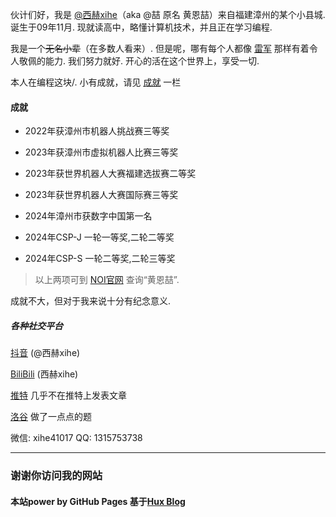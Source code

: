 伙计们好，我是 [@西赫xihe](xihe41017.top)（aka @喆 原名 黄恩喆）来自福建漳州的某个小县城. 诞生于09年11月. 现就读高中，略懂计算机技术，并且正在学习编程.

我是一个~~无名小辈~~（在多数人看来）. 但是呢，哪有每个人都像 [雷军](https://baike.baidu.com/item/%E9%9B%B7%E5%86%9B) 那样有着令人敬佩的能力. 我们努力就好. 开心的活在这个世界上，享受一切. 

本人在编程这块/. 小有成就，请见 [成就](#成就) 一栏



#### 成就

- 2022年获漳州市机器人挑战赛三等奖

- 2023年获漳州市虚拟机器人比赛三等奖

- 2023年获世界机器人大赛福建选拔赛二等奖

- 2023年获世界机器人大赛国际赛三等奖

- 2024年漳州市获数字中国第一名

- 2024年CSP-J 一轮一等奖,二轮二等奖

- 2024年CSP-S 一轮二等奖,二轮三等奖

> 以上两项可到 [NOI官网](https://noi.cn/hjmd/mdcx) 查询“黄恩喆”.

成就不大，但对于我来说十分有纪念意义.



##### 各种社交平台

[抖音](https://www.douyin.com/user/MS4wLjABAAAAOTf0G5PxEgzQcwHqvm-U1MOXD0Agjs3e6EOAWjx91e0?) (@西赫xihe)

[BiliBili](https://space.bilibili.com/393597677) (西赫xihe)

[推特](https://twitter.com/xihe1017) 几乎不在推特上发表文章

[洛谷](https://www.luogu.com.cn/user/1380750) 做了一点点的题

微信: xihe41017 QQ: 1315753738

---

### 谢谢你访问我的网站 
#### 本站power by GitHub Pages 基于[Hux Blog](https://huangxuan.me) 
